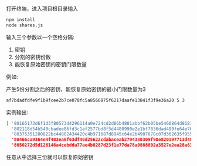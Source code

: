 
打开终端，进入项目根目录输入

```bash
npm install
node shares.js
````

输入三个参数以一个空格分隔:

1. 密钥
2. 分割的密钥份数
3. 能恢复原始密钥的密钥门限数量

例如:

产生5份分割之后的密钥，能恢复原始密钥的最小门限数量为3

```bash
af7bdadfdfe9f1b9fcee2b7ce078fc5a8566875f6217daafe13841f3f9e36a20 5 3
```


实例输出:

```bash
[ '80165173d6f1d3f80573d4296114a0e724cd2d86b4881abbf62b05be5460864d81811',
  '802118d54b540cbadee86fd3c1af2577bd8f5d4480990e2e1bf7836dad499fe64e76f',
  '80375351200822bc44802434420c4b971687d8945c64e2b4907678c07d362635f955e',
  '80466ca9364e4f403ea6f63df40d25622cdabaceab2794330309f90e820197713d40a',
  '8050272d5d126146a4cebdda77ae4b8287d23f1e77da78a9888802a3527e2ea28a63b' ]
```

任意从中选择三份就可以恢复原始密钥

